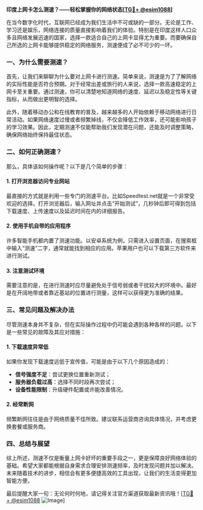 **印度上网卡怎么测速？——轻松掌握你的网络状态[[TG💪+ @esim1088](https://t.me/s/esim1088)]**

在当今数字化时代，互联网已经成为我们生活中不可或缺的一部分。无论是工作、学习还是娱乐，网络连接的质量直接影响着我们的体验。特别是在印度这样人口众多且网络发展迅速的国家，选择一款适合自己的上网卡显得尤为重要。而要确保自己所选的上网卡能够提供稳定的网络服务，测速便成了必不可少的一环。

### **一、为什么需要测速？**

首先，让我们来聊聊为什么要对上网卡进行测速。简单来说，测速是为了了解网络的实际性能是否符合预期。对于经常出差或旅行的人来说，选择一款高速稳定的上网卡至关重要。通过测速，你可以清楚地知道网络的速度、延迟以及稳定性等关键指标，从而做出更明智的选择。

此外，随着移动办公和在线教育的普及，越来越多的人开始依赖于移动网络进行日常活动。如果网络速度过慢或者频繁掉线，不仅会降低工作效率，还可能影响孩子的学习效果。因此，定期测速不仅能帮助我们发现潜在问题，还能及时调整策略，确保网络始终保持最佳状态。

### **二、如何正确测速？**

那么，具体该如何操作呢？以下是几个简单的步骤：

#### **1. 打开浏览器访问专业网站**

最直接的方式就是利用一些专门的测速平台。比如Speedtest.net就是一个非常受欢迎的选择。打开浏览器后，输入网址并点击“开始测试”，几秒钟后即可得到包括下载速度、上传速度以及延迟时间在内的详细报告。

#### **2. 使用手机自带的应用程序**

许多智能手机都内置了测速功能。以安卓系统为例，只需进入设置页面，在搜索框中输入“测速”二字，通常就能找到相应的应用。苹果用户也可以下载第三方软件来进行测试。

#### **3. 注意测试环境**

需要注意的是，在进行测速时应尽量避免处于信号弱或者干扰较大的环境中。最好是在开阔地带或者靠近基站的位置进行测量，这样可以获得更为准确的结果。

### **三、常见问题及解决办法**

尽管测速本身并不复杂，但在实际操作过程中仍可能会遇到各种各样的问题。以下是一些常见的故障及其应对措施：

#### **1. 下载速度异常低**

如果你发现下载速度远低于宣传值，可能是由于以下几个原因造成的：
- **信号强度不足**：尝试更换位置重新测试；
- **服务器负载过高**：选择不同时段再次尝试；
- **设备性能限制**：升级硬件配置或许能改善情况。

#### **2. 经常断网**

频繁断网往往是由于网络质量不佳所致。建议联系运营商咨询具体情况，并考虑更换套餐或服务商。

### **四、总结与展望**

综上所述，测速不仅是衡量上网卡好坏的重要手段之一，更是保障良好网络体验的基础。希望大家都能根据自身需求合理安排测速频率，及时发现问题并加以解决。未来随着技术的进步，相信会有更多便捷高效的工具出现，让我们的生活变得更加智能方便。

最后提醒大家一句：无论何时何地，请记得关注官方渠道获取最新资讯哦！[[TG💪+ @esim1088](https://t.me/s/esim1088) ![Image](https://i.postimg.cc/4NQfJmqS/Snipaste-2025-05-13-00-14-12.png)]